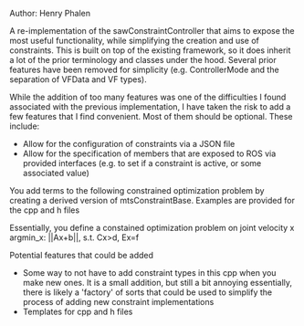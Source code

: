 Author: Henry Phalen

A re-implementation of the sawConstraintController that aims to expose the most useful functionality, while simplifying the creation and use of
constraints. This is built on top of the existing framework, so it does inherit a lot of the prior terminology and classes under the hood.
Several prior features have been removed for simplicity (e.g. ControllerMode and the separation of VFData and VF types).

While the addition of too many features was one of the difficulties I found associated with the previous implementation, I have taken the risk to
add a few features that I find convenient. Most of them should be optional. These include:
- Allow for the configuration of constraints via a JSON file
- Allow for the specification of members that are exposed to ROS via provided interfaces (e.g. to set if a constraint is active, or some associated value)

You add terms to the following constrained optimization problem by creating a derived version of mtsConstraintBase. Examples are provided for the cpp and h files

Essentially, you define a constained optimization problem on joint velocity x
argmin_x: ||Ax+b||, s.t. Cx>d, Ex=f

Potential features that could be added
- Some way to not have to add constraint types in this cpp when you make new ones. It is a small addition, but still a bit annoying
  essentially, there is likely a 'factory' of sorts that could be used to simplify the process of adding new constraint implementations
- Templates for cpp and h files